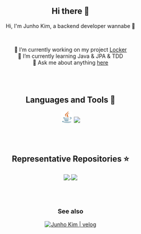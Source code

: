 <h2 align="center"> Hi there 👋 </h2>

<p align="center"> Hi, I'm Junho Kim, a backend developer wannabe 🚶 </p>

<br />
    
<p align="center"> 
  🔭  I’m currently working on my project <a href="https://github.com/Locker-SSAFY/Locker" alt="Locker | SSAFY">Locker</a> <br/>
  🌱  I’m currently learning Java & JPA & TDD <br/>
  💬  Ask me about anything <a href="https://github.com/junhok82/junhok82/issues" alt="issue | junhok82">here</a>
</p>

<br/>
<br/>

<h2 align="center"> Languages and Tools 🎯 </h2>

<p align="center">
<code><img height="30" src="https://raw.githubusercontent.com/github/explore/80688e429a7d4ef2fca1e82350fe8e3517d3494d/topics/java/java.png"></code>
<code><img height="30" src="https://spring.io/images/spring-logo-9146a4d3298760c2e7e49595184e1975.svg"></code>  
</p>

<br/>
<br/>

<h2 align="center"> Representative Repositories ⭐️ </h2>

<p align="center">
<a href="https://github.com/Locker-SSAFY/Locker">
  <img align="center" width="42%" src="https://github-readme-stats.anuraghazra1.vercel.app/api/pin/?username=Locker-SSAFY&repo=Locker&theme=onedark" />
</a>    
  
<a href="https://github.com/junhok82/ITEM">
  <img align="center" width="42%" src="https://github-readme-stats.anuraghazra1.vercel.app/api/pin/?username=junhok82&repo=ITEM&theme=onedark" />
</a>  
</p>

<br/>
<br/>

<h3 align="center"> See also </h3>

<p align="center">
  <a href="https://velog.io/@junhok82">
    <img alt="Junho Kim | velog" src="https://img.shields.io/badge/Tech%20Blog-velog-blue" />
  </a>
</p>

